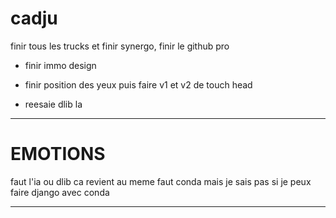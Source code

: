 # cadju

finir tous les trucks et finir synergo, finir le github pro

- finir immo design

- finir position des yeux puis faire v1 et v2 de touch head

- reesaie dlib la

----------------------------------------------------------------------



# EMOTIONS

faut l'ia ou dlib ca revient au meme faut conda mais je sais pas si je peux faire django avec conda

-------------------------------------------------------------------









